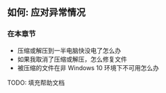 ﻿## 如何: 应对异常情况
### 在本章节
- 压缩或解压到一半电脑快没电了怎么办
- 如果我取消了压缩或解压，怎么修复文件
- 被压缩的文件在非 Windows 10 环境下不可用怎么办

TODO: 填充帮助文档